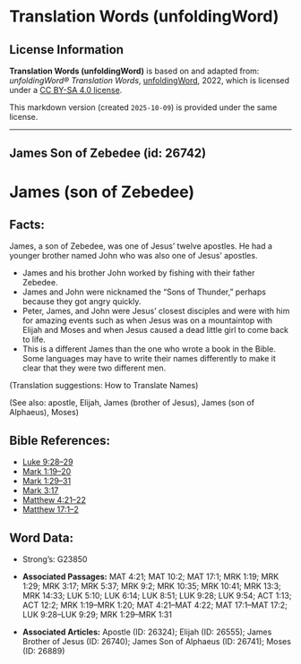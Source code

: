 # Translation Words (unfoldingWord)

## License Information

**Translation Words (unfoldingWord)** is based on and adapted from: _unfoldingWord® Translation Words_, [unfoldingWord](https://unfoldingword.org/utw), 2022, which is licensed under a [CC BY-SA 4.0 license](https://creativecommons.org/licenses/by-sa/4.0/legalcode.en).

This markdown version (created `2025-10-09`) is provided under the same license.



--------------------------------

## James Son of Zebedee (id: 26742)

James (son of Zebedee)
======================

Facts:
------

James, a son of Zebedee, was one of Jesus’ twelve apostles. He had a younger brother named John who was also one of Jesus’ apostles.

* James and his brother John worked by fishing with their father Zebedee.
* James and John were nicknamed the “Sons of Thunder,” perhaps because they got angry quickly.
* Peter, James, and John were Jesus’ closest disciples and were with him for amazing events such as when Jesus was on a mountaintop with Elijah and Moses and when Jesus caused a dead little girl to come back to life.
* This is a different James than the one who wrote a book in the Bible. Some languages may have to write their names differently to make it clear that they were two different men.

(Translation suggestions: How to Translate Names)

(See also: apostle, Elijah, James (brother of Jesus), James (son of Alphaeus), Moses)

Bible References:
-----------------

* [Luke 9:28–29](https://ref.ly/Luke9:28-Luke9:29)
* [Mark 1:19–20](https://ref.ly/Mark1:19-Mark1:20)
* [Mark 1:29–31](https://ref.ly/Mark1:29-Mark1:31)
* [Mark 3:17](https://ref.ly/Mark3:17)
* [Matthew 4:21–22](https://ref.ly/Matt4:21-Matt4:22)
* [Matthew 17:1–2](https://ref.ly/Matt17:1-Matt17:2)

Word Data:
----------

* Strong’s: G23850

* **Associated Passages:** MAT 4:21; MAT 10:2; MAT 17:1; MRK 1:19; MRK 1:29; MRK 3:17; MRK 5:37; MRK 9:2; MRK 10:35; MRK 10:41; MRK 13:3; MRK 14:33; LUK 5:10; LUK 6:14; LUK 8:51; LUK 9:28; LUK 9:54; ACT 1:13; ACT 12:2; MRK 1:19–MRK 1:20; MAT 4:21–MAT 4:22; MAT 17:1–MAT 17:2; LUK 9:28–LUK 9:29; MRK 1:29–MRK 1:31
* **Associated Articles:** Apostle (ID: 26324); Elijah (ID: 26555); James Brother of Jesus (ID: 26740); James Son of Alphaeus (ID: 26741); Moses (ID: 26889)

